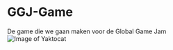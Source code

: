 # GGJ-Game
De game die we gaan maken voor de Global Game Jam
![Image of Yaktocat](https://octodex.github.com/images/yaktocat.png)
